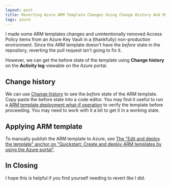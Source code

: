 ```yaml
---
layout: post
title: Reverting Azure ARM Template Changes Using Change History And Manual ARM Deployment
tags: azure
---
```


I made some ARM templates changes and unintentionally removed Access Policy items from an Azure Key Vault in a (thankfully) non-production environment. Since the ARM template doesn't have the *before* state in the repository, reverting the pull request isn't going to fix it.

However, we can get the before state of the template using **Change history** on the **Activity log** viewable on the Azure portal.

## Change history

We can use [Change history](https://learn.microsoft.com/en-us/azure/azure-monitor/platform/activity-log#view-change-history) to see the *before* state of the ARM template. Copy paste the before state into a code editor. You may find it useful to run a [ARM template deployment what-if operation](https://learn.microsoft.com/en-us/azure/azure-resource-manager/templates/template-deploy-what-if?tabs=azure-powershell) to verify the template before proceeding. You may need to work with it a bit to get it in a working state.

## Applying ARM template

To manually publish the ARM template to Azure, see [The "Edit and deploy the template" anchor on "Quickstart: Create and deploy ARM templates by using the Azure portal"](https://learn.microsoft.com/en-us/azure/azure-resource-manager/templates/quickstart-create-templates-use-the-portal#edit-and-deploy-the-template).

## In Closing

I hope this is helpful if you find yourself needing to revert like I did.
